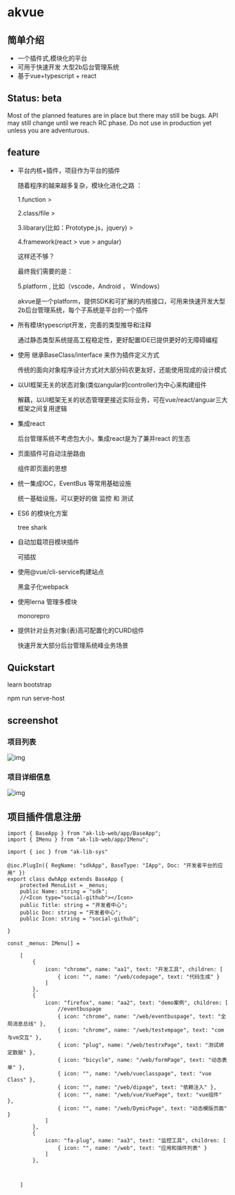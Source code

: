# akvue
## 简单介绍
- 一个插件式,模块化的平台 
- 可用于快速开发 大型2b后台管理系统  
- 基于vue+typescript + react

## Status: beta

Most of the planned features are in place but there may still be bugs. API may still change until we reach RC phase. Do not use in production yet unless you are adventurous.


## feature

+  平台内核+插件，项目作为平台的插件

   随着程序的越来越多复杂，模块化进化之路 ： 

   1.function >

   2.class/file  > 

   3.libarary(比如：Prototype.js，jquery) > 

   4.framework(react > vue > angular)

   这样还不够？

   最终我们需要的是：
   
   5.platform  , 比如（vscode，Android ， Windows）

   akvue是一个platform，提供SDK和可扩展的内核接口，可用来快速开发大型2b后台管理系统，每个子系统是平台的一个插件

+  所有模块typescript开发，完善的类型推导和注释

   通过静态类型系统提高工程稳定性，更好配置IDE已提供更好的无障碍编程

+  使用 继承BaseClass/interface 来作为插件定义方式

   传统的面向对象程序设计方式对大部分码农更友好，还能使用现成的设计模式

+  以UI框架无关的状态对象(类似angular的controller)为中心来构建组件

   解藕，以UI框架无关的状态管理更接近实际业务，可在vue/react/anguar三大框架之间复用逻辑

+  集成react

    后台管理系统不考虑包大小，集成react是为了兼并react 的生态

+  页面插件可自动注册路由

   组件即页面的思想

+  统一集成IOC，EventBus 等常用基础设施

   统一基础设施，可以更好的做 监控 和 测试

+  ES6 的模块化方案

   tree shark

+  自动加载项目模块插件

    可插拔

+  使用@vue/cli-service构建站点

   黑盒子化webpack

+  使用lerna 管理多模块

   monorepro

+  提供针对业务对象(表)高可配置化的CURD组件

   快速开发大部分后台管理系统峰业务场景

## Quickstart

  
  learn bootstrap

  
  npm run serve-host

## screenshot

### 项目列表


![img](https://lusess123.github.io/akvue/img/applist.jpg)




 ### 项目详细信息

![img](https://lusess123.github.io/akvue/img/sdkapp.jpg)


  ## 项目插件信息注册

```
import { BaseApp } from "ak-lib-web/app/BaseApp";
import { IMenu } from "ak-lib-web/app/IMenu";

import { ioc } from "ak-lib-sys"

@ioc.PlugIn({ RegName: "sdkApp", BaseType: "IApp", Doc: "开发者平台的应用" })
export class dwhApp extends BaseApp {
    protected MenuList = _menus;
    public Name: string = "sdk";
    //<Icon type="social-github"></Icon>
    public Title: string = "开发者中心";
    public Doc: string = "开发者中心";
    public Icon: string = "social-github";

}

const _menus: IMenu[] =

    [
        {
            icon: "chrome", name: "aa1", text: "开发工具", children: [
                { icon: "", name: "/web/codepage", text: "代码生成" }
            ]
        },
        {
            icon: "firefox", name: "aa2", text: "demo案例", children: [
                //eventbuspage
                { icon: "chrome", name: "/web/eventbuspage", text: "全局消息总线" },
                { icon: "chrome", name: "/web/testvmpage", text: "com与vm交互" },
                { icon: "plug", name: "/web/testrxPage", text: "测试绑定数据" },
                { icon: "bicycle", name: "/web/formPage", text: "动态表单" },
                { icon: "", name: "/web/vueclasspage", text: "vue Class" },
                { icon: "", name: "/web/dipage", text: "依赖注入" },
                { icon: "", name: "/web/vue/VuePage", text: "vue组件" },
                { icon: "", name: "/web/DymicPage", text: "动态模版页面" }
            ]
        },
        {
            icon: "fa-plug", name: "aa3", text: "监控工具", children: [
                { icon: "", name: "/web", text: "应用和插件列表" }
            ]
        },



    ]

  ```